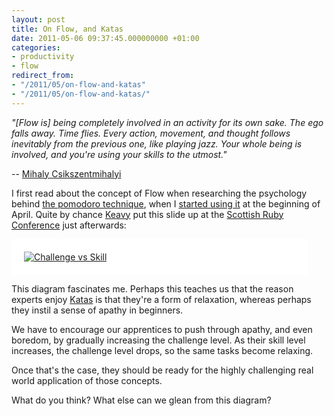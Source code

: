 ```yaml
---
layout: post
title: On Flow, and Katas
date: 2011-05-06 09:37:45.000000000 +01:00
categories:
- productivity
- flow
redirect_from:
- "/2011/05/on-flow-and-katas"
- "/2011/05/on-flow-and-katas/"
---
```

<p><i>"[Flow is] being completely involved in an activity for its own sake. The ego falls away. Time flies. Every action, movement, and thought follows inevitably from the previous one, like playing jazz. Your whole being is involved, and you're using your skills to the utmost."</i></p>

-- [Mihaly Csikszentmihalyi](http://en.wikipedia.org/wiki/Mihaly_Csikszentmihalyi)

I first read about the concept of Flow when researching the psychology behind [the pomodoro technique](http://www.pomodorotechnique.com), when I [started using it](/2011/03/pomodoros-done-hopefully-right) at the beginning of April. Quite by chance [Keavy](http://twitter.com/keavy) put this slide up at the [Scottish Ruby Conference](http://scottishrubyconference.com) just afterwards:

<div style="background-color:white; padding:20px; margin-right:30px">
<a href='http://en.wikipedia.org/wiki/File:Challenge_vs_skill.svg'><img src="http://upload.wikimedia.org/wikipedia/commons/f/f6/Challenge_vs_skill.svg" alt="Challenge vs Skill"/></a>
</div>

This diagram fascinates me. Perhaps this teaches us that the reason experts enjoy [Katas](/2011/03/are-coding-katas-really-worth-it) is that they're a form of relaxation, whereas perhaps they instil a sense of apathy in beginners.

We have to encourage our apprentices to push through apathy, and even boredom, by gradually increasing the challenge level. As their skill level increases, the challenge level drops, so the same tasks become relaxing.

Once that's the case, they should be ready for the highly challenging real world application of those concepts.

What do you think? What else can we glean from this diagram?

